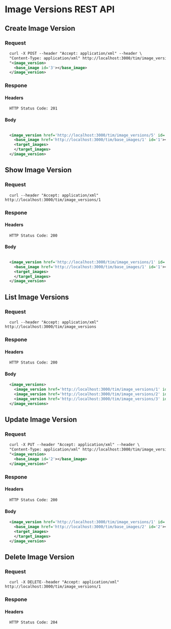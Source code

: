 # Image Versions REST API

## Create Image Version

### Request
```xml
  curl -X POST --header "Accept: application/xml" --header \
  "Content-Type: application/xml" http://localhost:3000/tim/image_versions --data \
  "<image_version>
    <base_image id='3'></base_image>
  </image_version>
```

### Respone

#### Headers
```
  HTTP Status Code: 201
```
#### Body
```xml

  <image_version href='http://localhost:3000/tim/image_versions/5' id='5'>
    <base_image href='http://localhost:3000/tim/base_images/1' id='1'></base_image>
    <target_images>
    </target_images>
  </image_version>
```

## Show Image Version

### Request
```
  curl --header "Accept: application/xml" http://localhost:3000/tim/image_versions/1
```
### Respone

#### Headers
```
  HTTP Status Code: 200
```
#### Body
```xml

  <image_version href='http://localhost:3000/tim/image_versions/1' id='1'>
    <base_image href='http://localhost:3000/tim/base_images/1' id='1'></base_image>
    <target_images>
    </target_images>
  </image_version>
```

## List Image Versions

### Request
```
  curl --header "Accept: application/xml" http://localhost:3000/tim/image_versions
```
### Respone

#### Headers
```
  HTTP Status Code: 200
```
#### Body
```xml
  <image_versions>
    <image_version href='http://localhost:3000/tim/image_versions/1' id='1'></image_version>
    <image_version href='http://localhost:3000/tim/image_versions/2' id='2'></image_version>
    <image_version href='http://localhost:3000/tim/image_versions/3' id='3'></image_version>
  </image_versions>
```

## Update Image Version

### Request
```xml
  curl -X PUT --header "Accept: application/xml" --header \
  "Content-Type: application/xml" http://localhost:3000/tim/image_versions/1 --data \
  "<image_version>
    <base_image id='2'></base_image>
  </image_version>"
```
### Respone

#### Headers
```
  HTTP Status Code: 200
```
#### Body
```xml
  <image_version href='http://localhost:3000/tim/image_versions/1' id='1'>
    <base_image href='http://localhost:3000/tim/base_images/2' id='2'></base_image>
    <target_images>
    </target_images>
  </image_version>
```

## Delete Image Version

### Request
```
  curl -X DELETE--header "Accept: application/xml" http://localhost:3000/tim/image_versions/1
```
### Respone

#### Headers
```
  HTTP Status Code: 204
```

